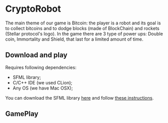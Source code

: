 # CryptoRobot

The main theme of our game is Bitcoin: the player is a robot and its goal is to collect bitcoins and to dodge blocks (made of BlockChain) and rockets (Stellar protocol's logo). In the game there are 3 type of power ups: Double coin, Immortality and Shield, that last for a limited amount of time.

## Download and play

Requires following dependencies:
 - SFML library;
 - C/C++ IDE (we used CLion);
 - Any OS (we have Mac OSX);

You can download the SFML library [here](https://www.sfml-dev.org/download.php) and follow [these instructions](https://www.sfml-dev.org/tutorials/2.5/).

## GamePlay


